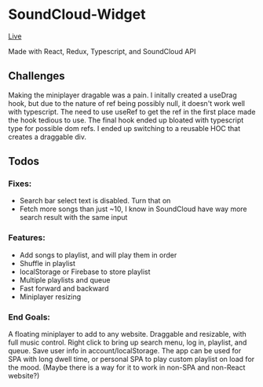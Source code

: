# SoundCloud-Widget

[Live](https://codicate.github.io/soundcloud-widget/)

Made with React, Redux, Typescript, and SoundCloud API

## Challenges

Making the miniplayer dragable was a pain. I initally created a useDrag hook, but due to the nature of ref being possibly null, it doesn't work well with typescript. The need to use useRef to get the ref in the first place made the hook tedious to use. The final hook ended up bloated with typescript type for possible dom refs. I ended up switching to a reusable HOC that creates a draggable div.

## Todos

### Fixes:
- Search bar select text is disabled. Turn that on
- Fetch more songs than just ~10, I know in SoundCloud have way more search result with the same input


### Features:
- Add songs to playlist, and will play them in order
- Shuffle in playlist
- localStorage or Firebase to store playlist
- Multiple playlists and queue
- Fast forward and backward
- Miniplayer resizing


### End Goals:
  A floating miniplayer to add to any website. Draggable and resizable, with full music control. Right click to bring up search menu, log in, playlist, and queue. Save user info in account/localStorage. The app can be used for SPA with long dwell time, or personal SPA to play custom playlist on load for the mood. (Maybe there is a way for it to work in non-SPA and non-React website?)

